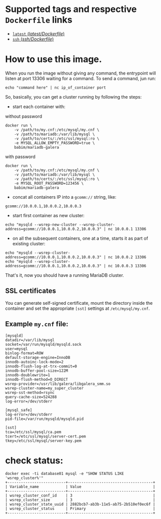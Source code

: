 # Supported tags and respective `Dockerfile` links

-   [`latest` (*latest/Dockerfile*)](https://github.com/babim/docker-mariadb-galera/blob/master/Dockerfile)
-   [`ssh` (*ssh/Dockerfile*)](https://github.com/babim/docker-mariadb-galera/blob/ssh/Dockerfile)

# How to use this image.

When you run the image without giving any command, the entrypoint will listen at port 13306 waiting for a command.
To send a command, jun run:

    echo "command here" | nc ip_of_container port

So, basically, you can get a cluster running by following the steps:

- start each container with:

without password
```
docker run \
    -v /path/to/my.cnf:/etc/mysql/my.cnf \
    -v /path/to/mariadb:/var/lib/mysql \
    -v /path/to/certs/:/etc/ssl/mysql:ro \
    -e MYSQL_ALLOW_EMPTY_PASSWORD=true \
    babim/mariadb-galera
```
with password
```
docker run \
    -v /path/to/my.cnf:/etc/mysql/my.cnf \
    -v /path/to/mariadb:/var/lib/mysql \
    -v /path/to/certs/:/etc/ssl/mysql:ro \
    -e MYSQL_ROOT_PASSWORD=123456 \
    babim/mariadb-galera
```

- concat all containers IP into a `gcomm://` string, like:

```
gcomm://10.0.0.1,10.0.0.2,10.0.0.3
```

- start first container as new cluster:

```
echo "mysqld --wsrep-new-cluster --wsrep-cluster-address=gcomm://10.0.0.1,10.0.0.2,10.0.0.3" | nc 10.0.0.1 13306
```

- on all the subsequent containers, one at a time, starts it as part of existing cluster:

```
echo "mysqld --wsrep-cluster-address=gcomm://10.0.0.1,10.0.0.2,10.0.0.3" | nc 10.0.0.2 13306
echo "mysqld --wsrep-cluster-address=gcomm://10.0.0.1,10.0.0.2,10.0.0.3" | nc 10.0.0.3 13306
```

That's it, now you should have a running MariaDB cluster.

## SSL certificates

You can generate self-signed certificate, mount the directory inside the container and set the appropriate `[sst]` settings at `/etc/mysql/my.cnf`.

## Example `my.cnf` file:

```
[mysqld]
datadir=/var/lib/mysql
socket=/var/run/mysqld/mysqld.sock
user=mysql
binlog-format=ROW
default-storage-engine=InnoDB
innodb-autoinc-lock-mode=2
innodb-flush-log-at-trx-commit=0
innodb-buffer-pool-size=122M
innodb-doublewrite=1
innodb-flush-method=O_DIRECT
wsrep-provider=/usr/lib/galera/libgalera_smm.so
wsrep-cluster-name=my_super_cluster
wsrep-sst-method=rsync
query-cache-size=524288
log-error=/dev/stderr

[mysql_safe]
log-error=/dev/stderr
pid-file=/var/run/mysqld/mysqld.pid

[sst]
tca=/etc/ssl/mysql/ca.pem
tcert=/etc/ssl/mysql/server-cert.pem
tkey=/etc/ssl/mysql/server-key.pem
```

# check status:
```
docker exec -ti database01 mysql -e "SHOW STATUS LIKE 'wsrep_cluster%'"
+--------------------------+--------------------------------------+
| Variable_name            | Value                                |
+--------------------------+--------------------------------------+
| wsrep_cluster_conf_id    | 3                                    |
| wsrep_cluster_size       | 3                                    |
| wsrep_cluster_state_uuid | 2882bcb7-ab3b-11e5-ab75-2b510ef0ec6f |
| wsrep_cluster_status     | Primary                              |
+--------------------------+--------------------------------------+
```
